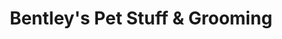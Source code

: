 ---
title: "Bentley's Pet Stuff & Grooming"
url: /pleasant-prairie/bentleys-pet-stuff-und-grooming/
shop: Tiersalon
---